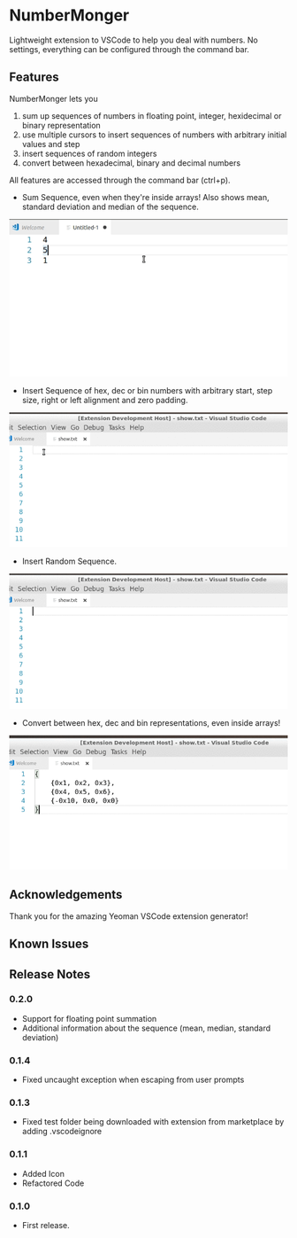 # NumberMonger

Lightweight extension to VSCode to help you deal with numbers. No settings, everything can be configured through the command bar.

## Features

NumberMonger lets you
1. sum up sequences of numbers in floating point, integer, hexidecimal or binary representation
2. use multiple cursors to insert sequences of numbers with arbitrary initial values and step 
3. insert sequences of random integers
4. convert between hexadecimal, binary and decimal numbers

All features are accessed through the command bar (ctrl+p).

* Sum Sequence, even when they're inside arrays! Also shows mean, standard deviation and median of the sequence.

![Sum Sequence Demo](./images/sumSequence.gif)
* Insert Sequence of hex, dec or bin numbers with arbitrary start, step size, right or left alignment and zero padding.

![Insert Sequence Demo](./images/insertSequence.gif)
* Insert Random Sequence.

![Insert Random Sequence Demo](./images/insertRandom.gif)
* Convert between hex, dec and bin representations, even inside arrays!

![Convert Demo](./images/convert.gif)

## Acknowledgements

Thank you for the amazing Yeoman VSCode extension generator! 

## Known Issues

## Release Notes

### 0.2.0
* Support for floating point summation
* Additional information about the sequence (mean, median, standard deviation)

### 0.1.4
* Fixed uncaught exception when escaping from user prompts

### 0.1.3
+ Fixed test folder being downloaded with extension from marketplace by adding .vscodeignore

### 0.1.1
* Added Icon
* Refactored Code

### 0.1.0
* First release.